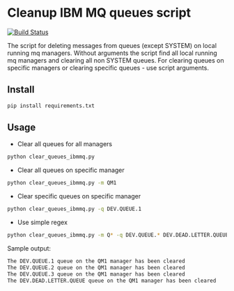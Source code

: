 # Cleanup IBM MQ queues script
[![Build Status](https://travis-ci.com/woblerr/clear-queues-ibmmq.svg?branch=master)](https://travis-ci.com/woblerr/clear-queues-ibmmq)

The script for deleting messages from queues (except SYSTEM) on local running mq managers.
Without arguments the script find all local running mq managers and clearing all non SYSTEM queues.
For clearing queues on specific managers or clearing specific queues - use script arguments.

## Install
```bash
pip install requirements.txt
```

## Usage
* Clear all queues for all managers
```bash
python clear_queues_ibmmq.py
```
* Clear all queues on specific manager
```bash
python clear_queues_ibmmq.py -m QM1
```
* Clear specific queues on specific manager
```bash
python clear_queues_ibmmq.py -q DEV.QUEUE.1
```
* Use simple regex
```bash
python clear_queues_ibmmq.py -m Q* -q DEV.QUEUE.* DEV.DEAD.LETTER.QUEUE
```

Sample output:

```bash
The DEV.QUEUE.1 queue on the QM1 manager has been cleared
The DEV.QUEUE.2 queue on the QM1 manager has been cleared
The DEV.QUEUE.3 queue on the QM1 manager has been cleared
The DEV.DEAD.LETTER.QUEUE queue on the QM1 manager has been cleared
```